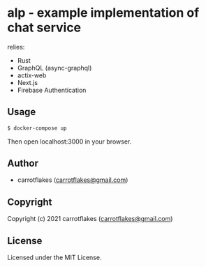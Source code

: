 # alp - example implementation of chat service

relies:

- Rust
- GraphQL (async-graphql)
- actix-web
- Next.js
- Firebase Authentication

## Usage

```sh
$ docker-compose up
```

Then open localhost:3000 in your browser.

## Author

* carrotflakes (carrotflakes@gmail.com)

## Copyright

Copyright (c) 2021 carrotflakes (carrotflakes@gmail.com)

## License

Licensed under the MIT License.
